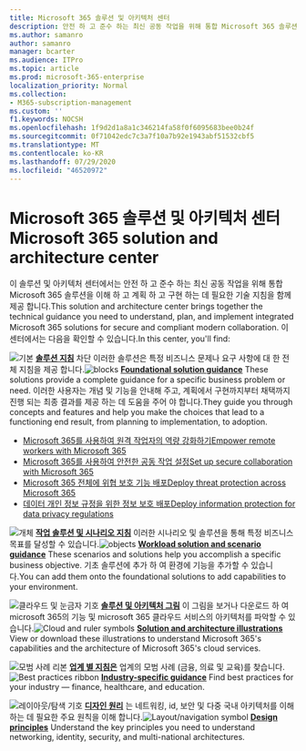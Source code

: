 ```yaml
---
title: Microsoft 365 솔루션 및 아키텍처 센터
description: 안전 하 고 준수 하는 최신 공동 작업을 위해 통합 Microsoft 365 솔루션을 이해 하 고 계획 하 고 구현 하는 데 필요한 기술 지침을 가져옵니다.
ms.author: samanro
author: samanro
manager: bcarter
ms.audience: ITPro
ms.topic: article
ms.prod: microsoft-365-enterprise
localization_priority: Normal
ms.collection:
- M365-subscription-management
ms.custom: ''
f1.keywords: NOCSH
ms.openlocfilehash: 1f9d2d1a8a1c346214fa58f0f6095683bee0b24f
ms.sourcegitcommit: 0f71042edc7c3a7f10a7b92e1943abf51532cbf5
ms.translationtype: MT
ms.contentlocale: ko-KR
ms.lasthandoff: 07/29/2020
ms.locfileid: "46520972"
---
```

# <a name="microsoft-365-solution-and-architecture-center"></a><span data-ttu-id="bb273-103">Microsoft 365 솔루션 및 아키텍처 센터</span><span class="sxs-lookup"><span data-stu-id="bb273-103">Microsoft 365 solution and architecture center</span></span>

<span data-ttu-id="bb273-104">이 솔루션 및 아키텍처 센터에서는 안전 하 고 준수 하는 최신 공동 작업을 위해 통합 Microsoft 365 솔루션을 이해 하 고 계획 하 고 구현 하는 데 필요한 기술 지침을 함께 제공 합니다.</span><span class="sxs-lookup"><span data-stu-id="bb273-104">This solution and architecture center brings together the technical guidance you need to understand, plan, and implement integrated Microsoft 365 solutions for secure and compliant modern collaboration.</span></span> <span data-ttu-id="bb273-105">이 센터에서는 다음을 확인할 수 있습니다.</span><span class="sxs-lookup"><span data-stu-id="bb273-105">In this center, you'll find:</span></span>

<span data-ttu-id="bb273-106">![기본 ](https://docs.microsoft.com/office/media/icons/blocks-blue.png) **[솔루션 지침](foundation-solutions-overview.md)** 차단 이러한 솔루션은 특정 비즈니스 문제나 요구 사항에 대 한 전체 지침을 제공 합니다.</span><span class="sxs-lookup"><span data-stu-id="bb273-106">![blocks](https://docs.microsoft.com/office/media/icons/blocks-blue.png) **[Foundational solution guidance](foundation-solutions-overview.md)**  These solutions provide a complete guidance for a specific business problem or need.</span></span> <span data-ttu-id="bb273-107">이러한 사용자는 개념 및 기능을 안내해 주고, 계획에서 구현까지부터 채택까지 진행 되는 최종 결과를 제공 하는 데 도움을 주어 야 합니다.</span><span class="sxs-lookup"><span data-stu-id="bb273-107">They guide you through concepts and features and help you make the choices that lead to a functioning end result, from planning to implementation, to adoption.</span></span> 

- [<span data-ttu-id="bb273-108">Microsoft 365를 사용하여 원격 작업자의 역량 강화하기</span><span class="sxs-lookup"><span data-stu-id="bb273-108">Empower remote workers with Microsoft 365</span></span>](empower-people-to-work-remotely.md)
- [<span data-ttu-id="bb273-109">Microsoft 365를 사용하여 안전한 공동 작업 설정</span><span class="sxs-lookup"><span data-stu-id="bb273-109">Set up secure collaboration with Microsoft 365</span></span>](setup-secure-collaboration-with-teams.md)
- [<span data-ttu-id="bb273-110">Microsoft 365 전체에 위협 보호 기능 배포</span><span class="sxs-lookup"><span data-stu-id="bb273-110">Deploy threat protection across Microsoft 365</span></span>](deploy-threat-protection.md)
- [<span data-ttu-id="bb273-111">데이터 개인 정보 규정을 위한 정보 보호 배포</span><span class="sxs-lookup"><span data-stu-id="bb273-111">Deploy information protection for data privacy regulations</span></span>](information-protection-deploy.md)

<span data-ttu-id="bb273-112">![개체 ](https://docs.microsoft.com/office/media/icons/objects-blue.png) **[작업 솔루션 및 시나리오 지침](workload-solutions-scenarios-overview.md)** 이러한 시나리오 및 솔루션을 통해 특정 비즈니스 목표를 달성할 수 있습니다.</span><span class="sxs-lookup"><span data-stu-id="bb273-112">![objects](https://docs.microsoft.com/office/media/icons/objects-blue.png) **[Workload solution and scenario guidance](workload-solutions-scenarios-overview.md)**  These scenarios and solutions help you accomplish a specific business objective.</span></span> <span data-ttu-id="bb273-113">기초 솔루션에 추가 하 여 환경에 기능을 추가할 수 있습니다.</span><span class="sxs-lookup"><span data-stu-id="bb273-113">You can add them onto the foundational solutions to add capabilities to your environment.</span></span>

<span data-ttu-id="bb273-114">![클라우드 및 눈금자 기호 ](https://docs.microsoft.com/office/media/icons/cloud-architecture2.png) **[솔루션 및 아키텍처 그림](productivity-illustrations.md)** 이 그림을 보거나 다운로드 하 여 microsoft 365의 기능 및 microsoft 365 클라우드 서비스의 아키텍처를 파악할 수 있습니다.</span><span class="sxs-lookup"><span data-stu-id="bb273-114">![Cloud and ruler symbols](https://docs.microsoft.com/office/media/icons/cloud-architecture2.png) **[Solution and architecture illustrations](productivity-illustrations.md)**  View or download these illustrations to understand Microsoft 365's capabilities and the architecture of Microsoft 365's cloud services.</span></span>

<span data-ttu-id="bb273-115">![모범 사례 리본 ](https://docs.microsoft.com/office/media/icons/best-practices-blue.png) **[업계 별 지침은](industry-specific-guidance-overview.md)** 업계의 모범 사례 (금융, 의료 및 교육)를 찾습니다.</span><span class="sxs-lookup"><span data-stu-id="bb273-115">![Best practices ribbon](https://docs.microsoft.com/office/media/icons/best-practices-blue.png) **[Industry-specific guidance](industry-specific-guidance-overview.md)**  Find best practices for your industry — finance, healthcare, and education.</span></span>

<span data-ttu-id="bb273-116">![레이아웃/탐색 기호 ](https://docs.microsoft.com/office/media/icons/layout-navigation-blue.png) **[디자인 원리](design-principles.md)** 는 네트워킹, id, 보안 및 다중 국내 아키텍처를 이해 하는 데 필요한 주요 원칙을 이해 합니다.</span><span class="sxs-lookup"><span data-stu-id="bb273-116">![Layout/navigation symbol](https://docs.microsoft.com/office/media/icons/layout-navigation-blue.png) **[Design principles](design-principles.md)**  Understand the key principles you need to understand networking, identity, security, and multi-national architectures.</span></span>

